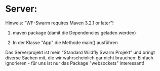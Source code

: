 # Server: 

Hinweis: "WF-Swarm requires Maven 3.2.1 or later"!

1. maven package (damit die Dependencies geladen werden)

2. In der Klasse "App" die Methode main() ausführen

Das Serverprojekt ist mein "Standard Wildfly Swarm Projekt"
und bringt diverse Sachen mit, die wir wahrscheinlich gar nicht brauchen:
Einfach ignorieren - für uns ist nur das Package "websockets" interessant!
